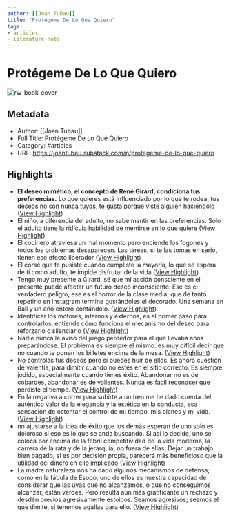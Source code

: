 ```yaml
---
author: [[Joan Tubau]]
title: "Protégeme De Lo Que Quiero"
tags: 
- articles
- literature-note
---
```

# Protégeme De Lo Que Quiero

![rw-book-cover](https://substackcdn.com/image/fetch/f_auto,q_auto:good,fl_progressive:steep/https%3A%2F%2Fsubstack-post-media.s3.amazonaws.com%2Fpublic%2Fimages%2F60d4d2d8-c8be-4bc2-a488-7b706540b73e_1600x1192.jpeg)

## Metadata
- Author: [[Joan Tubau]]
- Full Title: Protégeme De Lo Que Quiero
- Category: #articles
- URL: https://joantubau.substack.com/p/protegeme-de-lo-que-quiero

## Highlights
- **El deseo mimético, el concepto de René Girard, condiciona tus preferencias.** Lo que quieres está influenciado por lo que te rodea, tus deseos no son nunca tuyos, te gusta porque viste alguien haciéndolo ([View Highlight](https://read.readwise.io/read/01gxh0y7rqc65ffgxn0sddva7w))
- El niño, a diferencia del adulto, no sabe mentir en las preferencias. Solo el adulto tiene la ridícula habilidad de mentirse en lo que quiere ([View Highlight](https://read.readwise.io/read/01gxh0ykw3z32v286bet9x94mg))
- El cocinero atraviesa un mal momento pero enciende los fogones y todos los problemas desaparecen. Las tareas, si te las tomas en serio, tienen ese efecto liberador ([View Highlight](https://read.readwise.io/read/01gxh0zd2ejdqzfqqs1ys88rrj))
- El corsé que te pusiste cuando cumpliste la mayoría, lo que se espera de ti como adulto, te impide disfrutar de la vida ([View Highlight](https://read.readwise.io/read/01gxh11k2mf4j55mdgaz743xfy))
- Tengo muy presente a Girard, sé que mi acción consciente en el presente puede afectar un futuro deseo inconsciente. Ese es el verdadero peligro, ese es el horror de la clase media, que de tanto repetirlo en Instagram termine gustándoles el decorado. Una semana en Bali y un año entero contándolo. ([View Highlight](https://read.readwise.io/read/01gxh136pxs7z2p5x5c8byaq2d))
- Identificar los motores, internos y externos, es el primer paso para controlarlos, entiende cómo funciona el mecanismo del deseo para reforzarlo o silenciarlo ([View Highlight](https://read.readwise.io/read/01gxh14pgab07ptzecac8nf9sh))
- Nadie nunca le avisó del juego perdedor para el que llevaba años preparándose. El problema es siempre el mismo: es muy difícil decir que no cuando te ponen los billetes encima de la mesa. ([View Highlight](https://read.readwise.io/read/01gxh1cwj9aazr7bym939jzt66))
- No controlas tus deseos pero sí puedes huir de ellos. Es ahora cuestión de valentía, para dimitir cuando no estés en el sitio correcto. Es siempre jodido, especialmente cuando tienes éxito. Abandonar no es de cobardes, abandonar es de valientes. Nunca es fácil reconocer que perdiste el tiempo. ([View Highlight](https://read.readwise.io/read/01gxh1ek5x8kcfr0bcymh2bm9h))
- En la negativa a correr para subirte a un tren me he dado cuenta del auténtico valor de la elegancia y la estética en la conducta, esa sensación de ostentar el control de mi tiempo, mis planes y mi vida. ([View Highlight](https://read.readwise.io/read/01gxh1f9dqwv5yyx12ch97n220))
- no ajustarse a la idea de éxito que los demás esperan de uno solo es doloroso si eso es lo que se anda buscando. Si así lo decide, uno se coloca por encima de la febril competitividad de la vida moderna, la carrera de la rata y de la jerarquía, no fuera de ellas. Dejar un trabajo bien pagado, si es por decisión propia, parecerá más beneficioso que la utilidad del dinero en ello implicado ([View Highlight](https://read.readwise.io/read/01gxh1g27q6f7aac2nfmss4bbf))
- La madre naturaleza nos ha dado algunos mecanismos de defensa; como en la fábula de Esopo, uno de ellos es nuestra capacidad de considerar que las uvas que no alcanzamos, o que no conseguimos alcanzar, están verdes. Pero resulta aún más gratificante un rechazo y desdén previos agresivamente estoicos. Seamos agresivos; seamos el que dimite, si tenemos agallas para ello. ([View Highlight](https://read.readwise.io/read/01gxh1hx262knqgj58560kjx05))
